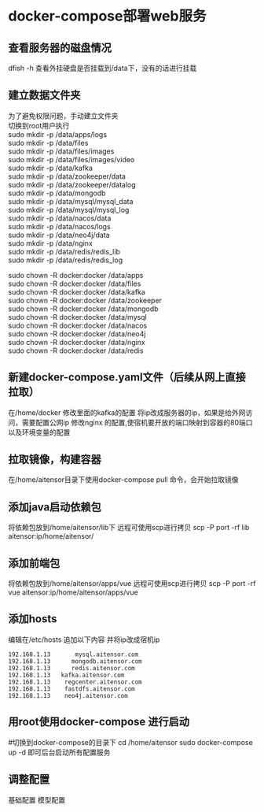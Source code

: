 # docker-compose部署web服务
## 查看服务器的磁盘情况
dfish -h 查看外挂硬盘是否挂载到/data下，没有的话进行挂载  
## 建立数据文件夹
为了避免权限问题，手动建立文件夹  
切换到root用户执行  
sudo mkdir -p /data/apps/logs  
sudo mkdir -p /data/files  
sudo mkdir -p /data/files/images  
sudo mkdir -p /data/files/images/video  
sudo mkdir -p /data/kafka  
sudo mkdir -p /data/zookeeper/data  
sudo mkdir -p /data/zookeeper/datalog  
sudo mkdir -p /data/mongodb  
sudo mkdir -p /data/mysql/mysql_data  
sudo mkdir -p /data/mysql/mysql_log  
sudo mkdir -p /data/nacos/data  
sudo mkdir -p /data/nacos/logs  
sudo mkdir -p /data/neo4j/data  
sudo mkdir -p /data/nginx  
sudo mkdir -p /data/redis/redis_lib  
sudo mkdir -p /data/redis/redis_log  

sudo chown -R docker:docker /data/apps  
sudo chown -R docker:docker /data/files  
sudo chown -R docker:docker /data/kafka  
sudo chown -R docker:docker /data/zookeeper  
sudo chown -R docker:docker /data/mongodb  
sudo chown -R docker:docker /data/mysql  
sudo chown -R docker:docker /data/nacos  
sudo chown -R docker:docker /data/neo4j  
sudo chown -R docker:docker /data/nginx  
sudo chown -R docker:docker /data/redis  

## 新建docker-compose.yaml文件（后续从网上直接拉取）
在/home/docker
修改里面的kafka的配置 将ip改成服务器的ip，如果是给外网访问，需要配置公网ip
修改nginx 的配置,使宿机要开放的端口映射到容器的80端口 以及环境变量的配置

## 拉取镜像，构建容器
在/home/aitensor目录下使用docker-compose pull 命令，会开始拉取镜像

## 添加java启动依赖包
将依赖包放到/home/aitensor/lib下
远程可使用scp进行拷贝
scp -P port -rf lib aitensor:ip/home/aitensor/

## 添加前端包
将依赖包放到/home/aitensor/apps/vue
远程可使用scp进行拷贝
scp -P port -rf vue aitensor:ip/home/aitensor/apps/vue

## 添加hosts
编辑在/etc/hosts 追加以下内容 并将ip改成宿机ip
```
192.168.1.13       mysql.aitensor.com  
192.168.1.13      mongodb.aitensor.com  
192.168.1.13      redis.aitensor.com  
192.168.1.13   kafka.aitensor.com  
192.168.1.13    regcenter.aitensor.com  
192.168.1.13    fastdfs.aitensor.com  
192.168.1.13    neo4j.aitensor.com  
```

## 用root使用docker-compose 进行启动
#切换到docker-compose的目录下
cd /home/aitensor
sudo docker-compose up -d
即可后台启动所有配置服务

## 调整配置
基础配置
模型配置

